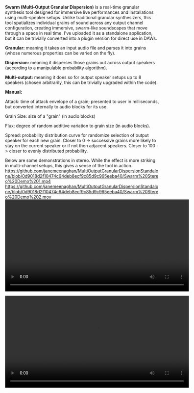 **Swarm (Multi-Output Granular Dispersion)** is a real-time granular synthesis tool designed for immersive live performances and installations using multi-speaker setups. Unlike traditional granular synthesizers, this tool spatializes individual grains of sound across any output channel configuration, creating immersive, swarm-like soundscapes that move through a space in real time. I've uploaded it as a standalone application, but it can be trivially converted into a plugin version for direct use in DAWs.

**Granular:** meaning it takes an input audio file and parses it into grains (whose numerous properties can be varied on the fly). 

**Dispersion:** meaning it disperses those grains out across output speakers (according to a manipulable probability algorithm). 

**Multi-output:** meaning it does so for output speaker setups up to 8 speakers (chosen arbitrarily, this can be trivially upgraded within the code). 

**Manual:**

Attack: time of attack envelope of a grain; presented to user in milliseconds, but converted internally to audio blocks for its use.

Grain Size: size of a "grain" (in audio blocks)

Flux: degree of random additive variation to grain size (in audio blocks).

Spread: probability distribution curve for randomize selection of output speaker for each new grain. Closer to 0 -> successive grains more likely to stay on the current speaker or if not then adjacent speakers. Closer to 100 -> closer to evenly distributed probability.

Below are some demonstrations in stereo. While the effect is more striking in multi-channel setups, this gives a sense of the tool in action.
https://github.com/janemeenaghan/MultiOutputGranularDispersionStandalone/blob/0d9018d2f10474c64deb8ecf9c85d9c965eeba40/Swarm%20Stereo%20Demo%201.mp4
https://github.com/janemeenaghan/MultiOutputGranularDispersionStandalone/blob/0d9018d2f10474c64deb8ecf9c85d9c965eeba40/Swarm%20Stereo%20Demo%202.mov
<video src="https://github.com/janemeenaghan/MultiOutputGranularDispersionStandalone/releases/download/DemoVidsAttempt2/Swarm.Stereo.Demo.1.mp4" controls width="600"></video>


<video src="https://github.com/janemeenaghan/MultiOutputGranularDispersionStandalone/releases/latest/download/Swarm.Stereo.Demo.1.mp4" controls width="600"></video>





